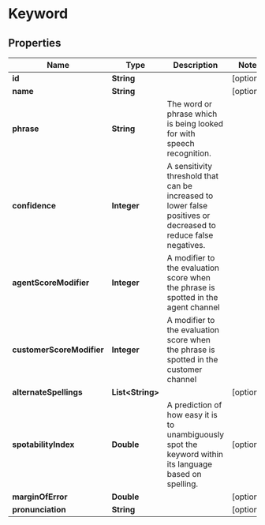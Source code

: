 
# Keyword

## Properties
Name | Type | Description | Notes
------------ | ------------- | ------------- | -------------
**id** | **String** |  |  [optional]
**name** | **String** |  |  [optional]
**phrase** | **String** | The word or phrase which is being looked for with speech recognition. | 
**confidence** | **Integer** | A sensitivity threshold that can be increased to lower false positives or decreased to reduce false negatives. | 
**agentScoreModifier** | **Integer** | A modifier to the evaluation score when the phrase is spotted in the agent channel | 
**customerScoreModifier** | **Integer** | A modifier to the evaluation score when the phrase is spotted in the customer channel | 
**alternateSpellings** | **List&lt;String&gt;** |  |  [optional]
**spotabilityIndex** | **Double** | A prediction of how easy it is to unambiguously spot the keyword within its language based on spelling. |  [optional]
**marginOfError** | **Double** |  |  [optional]
**pronunciation** | **String** |  |  [optional]



